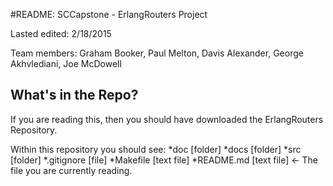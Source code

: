 #README: SCCapstone - ErlangRouters Project

Lasted edited: 2/18/2015

Team members: Graham Booker, Paul Melton, Davis Alexander, George Akhvlediani, Joe McDowell

## What's in the Repo?

If you are reading this, then you should have downloaded the ErlangRouters Repository.

Within this repository you should see:
*doc        [folder]
*docs       [folder]
*src        [folder]
*.gitignore [file]
*Makefile   [text file]
*README.md  [text file] <- The file you are currently reading.
